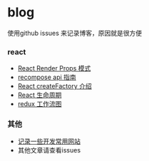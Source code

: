# blog

使用github issues 来记录博客，原因就是很方便

### react
* [React Render Props 模式](https://github.com/monsterooo/blog/issues/17)
* [recompose api 指南](https://github.com/monsterooo/blog/issues?utf8=%E2%9C%93&q=recompose)
* [React createFactory 介绍](https://github.com/monsterooo/blog/issues/6)
* [React 生命周期](http://projects.wojtekmaj.pl/react-lifecycle-methods-diagram/)
* [redux 工作流图](https://github.com/uanders/react-redux-cheatsheet)

### 其他
* [记录一些开发常用网站](https://github.com/monsterooo/blog/issues/3)
* 其他文章请查看issues
